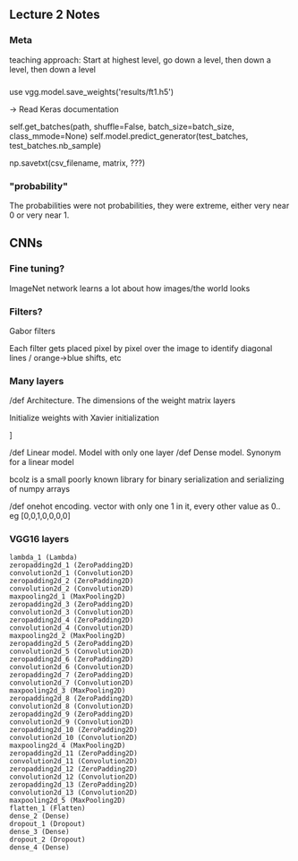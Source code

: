Lecture 2 Notes
---------------


### Meta

teaching approach:
Start at highest level, go down a level, then down a level, then down a level


###

use vgg.model.save_weights('results/ft1.h5')

-> Read Keras documentation

self.get_batches(path, shuffle=False, batch_size=batch_size, class_mmode=None)
self.model.predict_generator(test_batches, test_batches.nb_sample)


np.savetxt(csv_filename, matrix, ???)


### "probability"

The probabilities were not probabilities, they were extreme, either very near 0 or very near 1.


### 



CNNs
----


### Fine tuning?

ImageNet network learns a lot about how images/the world looks

### Filters?

Gabor filters

Each filter gets placed pixel by pixel over the image to identify diagonal lines / orange->blue shifts, etc


### Many layers



/def Architecture. The dimensions of the weight matrix layers


Initialize weights with Xavier initialization

]

/def Linear model. Model with only one layer
/def Dense model. Synonym for a linear model







bcolz is a small poorly known library for binary serialization and serializing of numpy arrays





/def onehot encoding. vector with only one 1 in it, every other value as 0.. eg [0,0,1,0,0,0,0]


### VGG16 layers
```
lambda_1 (Lambda)
zeropadding2d_1 (ZeroPadding2D)
convolution2d_1 (Convolution2D)
zeropadding2d_2 (ZeroPadding2D)
convolution2d_2 (Convolution2D)
maxpooling2d_1 (MaxPooling2D)
zeropadding2d_3 (ZeroPadding2D)
convolution2d_3 (Convolution2D)
zeropadding2d_4 (ZeroPadding2D)
convolution2d_4 (Convolution2D)
maxpooling2d_2 (MaxPooling2D)
zeropadding2d_5 (ZeroPadding2D)
convolution2d_5 (Convolution2D)
zeropadding2d_6 (ZeroPadding2D)
convolution2d_6 (Convolution2D)
zeropadding2d_7 (ZeroPadding2D)
convolution2d_7 (Convolution2D)
maxpooling2d_3 (MaxPooling2D)
zeropadding2d_8 (ZeroPadding2D)
convolution2d_8 (Convolution2D)
zeropadding2d_9 (ZeroPadding2D)
convolution2d_9 (Convolution2D)
zeropadding2d_10 (ZeroPadding2D)
convolution2d_10 (Convolution2D)
maxpooling2d_4 (MaxPooling2D)
zeropadding2d_11 (ZeroPadding2D)
convolution2d_11 (Convolution2D)
zeropadding2d_12 (ZeroPadding2D)
convolution2d_12 (Convolution2D)
zeropadding2d_13 (ZeroPadding2D)
convolution2d_13 (Convolution2D)
maxpooling2d_5 (MaxPooling2D)
flatten_1 (Flatten)
dense_2 (Dense)
dropout_1 (Dropout)
dense_3 (Dense)
dropout_2 (Dropout)
dense_4 (Dense)
```

